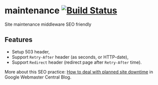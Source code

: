 # maintenance [![Build Status](https://travis-ci.org/php-middleware/maintenance.svg?branch=master)](https://travis-ci.org/php-middleware/maintenance)
Site maintenance middleware SEO friendly

## Features

* Setup 503 header,
* Support `Retry-After` header (as seconds, or HTTP-date),
* Support `Redirect` header (redirect page after `Retry-After` time).

More about this SEO practice: [How to deal with planned site downtime](http://googlewebmastercentral.blogspot.com/2011/01/how-to-deal-with-planned-site-downtime.html) in Google Webmaster Central Blog.
